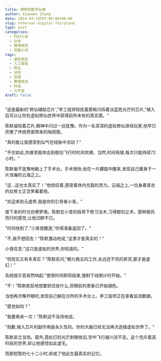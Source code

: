 ```yaml
---
title: 缥缈的数字仙境
author: Xiaowen Zhang
date: 2024-03-16T07:00:00+08:00
slug: ethereal-digital-fairyland
type: post
categories:
  - 科幻小说
  - 仙侠
  - 赛博朋克
  - 短篇小说
tags:
  - 虚拟现实
  - 人工智能
  - 修仙
  - 讽刺
  - 哲理
  - 赛博朋克
  - 科技
  - 元宇宙
draft: false
---
```


"这是最新的'修仙辅助芯片',"李工程师轻抚着那枚闪烁着淡蓝色光芒的芯片,"植入后可以让你在虚拟修仙世界中获得前所未有的真实感。"

陈默凝视着芯片,眼神中闪过一丝犹豫。作为一名资深的虚拟修仙游戏玩家,他早已厌倦了传统界面带来的隔阂感。

"真的能让我感受到仙气在经脉中流动？"

"不仅如此,你甚至能体会到御剑飞行时的风吹拂。当然,时间有限,每次只能持续72小时。"

陈默毫不犹豫地躺上了手术台。手术很快,他在一片朦胧中醒来,发现自己置身于一片浩瀚的云海之上。

"这...这也太真实了！"他惊叹着,感受着体内充盈的灵力。云端之上,一位身着青衣的女修士正含笑看着他。

"欢迎来到元虚界,我是你的引导者小青。"

接下来的时光仿佛梦境。陈默在小青的指导下修习法术,习得御剑之术。那种御风而行的感觉,让他沉醉不已。

"时间快到了,"小青提醒道,"你得准备返回了。"

"不,我不想回去！"陈默激动地说,"这里才是真实的！"

小青叹息:"这只是虚拟的世界,你知道的。"

"但现实又有多真实？"陈默反问,"朝九晚五的工作,永远还不完的房贷,那才是虚幻！"

系统提示音突然响起:"使用时间即将结束,强制下线倒计时开始。"

"不！"陈默疯狂地想要抓住些什么,但眼前的景象已开始褪色。

当他再次睁开眼时,发现自己躺在诊所的手术台上。李工程师正在查看监测数据。

"感觉如何？"

"我要再来一次！"陈默迫不及待地说。

"抱歉,植入芯片的副作用是永久性的。你的大脑已经无法再次连接虚拟世界了。"

陈默呆立当场。窗外,霓虹灯的光芒刺眼依旧,空中飞行器川流不息。这个充斥着高科技的世界,却让他感觉如此虚无。

而那短暂的七十二小时,却成了他此生最真实的记忆。